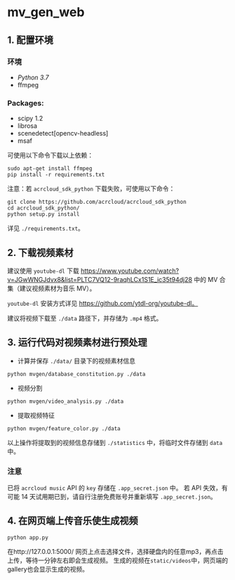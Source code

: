 # mv_gen_web

## 1. 配置环境

### 环境
* *Python 3.7*
* ffmpeg

### Packages: 
* scipy 1.2
* librosa
* scenedetect[opencv-headless]
* msaf

可使用以下命令下载以上依赖：
```shell
sudo apt-get install ffmpeg
pip install -r requirements.txt
```

注意：若 `acrcloud_sdk_python` 下载失败，可使用以下命令：
```shell
git clone https://github.com/acrcloud/acrcloud_sdk_python
cd acrcloud_sdk_python/
python setup.py install
``` 

详见 `./requirements.txt`。

## 2. 下载视频素材
建议使用 `youtube-dl` 下载 https://www.youtube.com/watch?v=JGwWNGJdvx8&list=PLTC7VQ12-9raqhLCx1S1E_ic35t94dj28 中的 MV 合集（建议视频素材为音乐 MV）。

`youtube-dl` 安装方式详见 https://github.com/ytdl-org/youtube-dl。

建议将视频下载至 `./data` 路径下，并存储为 `.mp4` 格式。

## 3. 运行代码对视频素材进行预处理

- 计算并保存 `./data/` 目录下的视频素材信息
```shell
python mvgen/database_constitution.py ./data
``` 
- 视频分割
```shell
python mvgen/video_analysis.py ./data
```
- 提取视频特征
```shell
python mvgen/feature_color.py ./data
```

以上操作将提取到的视频信息存储到 `./statistics` 中，将临时文件存储到 `data` 中。


### 注意
已将 `acrcloud music` API 的 `key` 存储在 `.app_secret.json` 中。
若 API 失效，有可能 14 天试用期已到，请自行注册免费账号并重新填写 `.app_secret.json`。

## 4. 在网页端上传音乐使生成视频
```shell
python app.py
```
在http://127.0.0.1:5000/ 网页上点击选择文件，选择硬盘内的任意mp3，再点击上传，等待一分钟左右即会生成视频。
生成的视频在`static/videos`中，网页端的gallery也会显示生成的视频。



